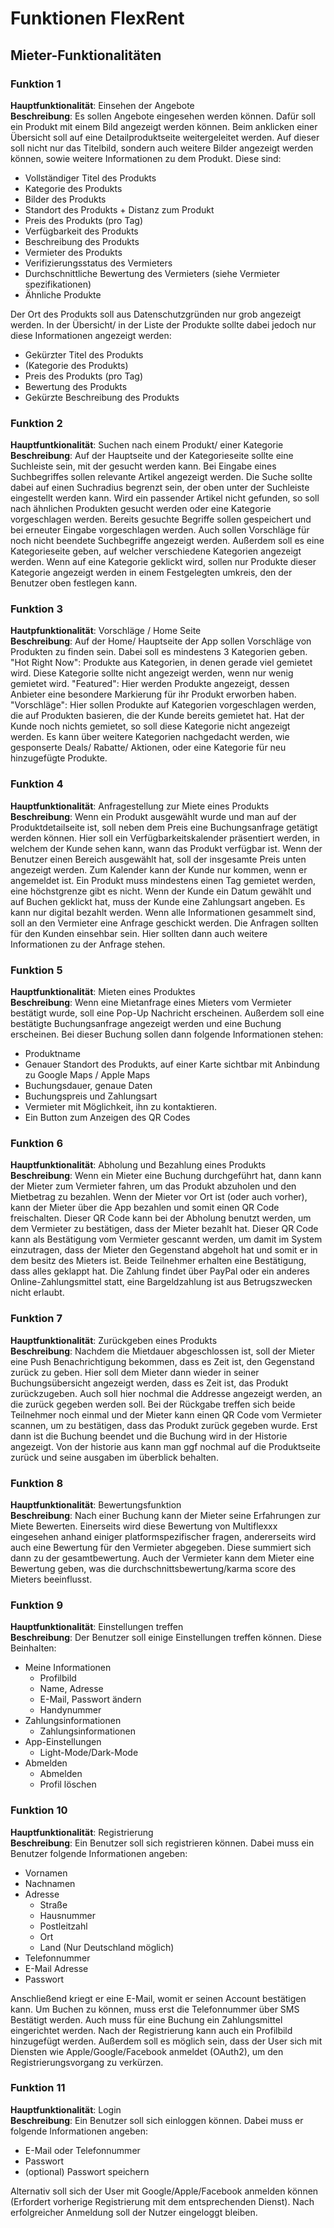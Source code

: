 # Funktionen FlexRent

## Mieter-Funktionalitäten
### Funktion 1
**Hauptfunktionalität**: Einsehen der Angebote <br>
**Beschreibung**: Es sollen Angebote eingesehen werden können. Dafür soll ein Produkt mit einem Bild angezeigt werden können. Beim anklicken einer Übersicht soll auf eine Detailproduktseite weitergeleitet werden. Auf dieser soll nicht nur das Titelbild, sondern auch weitere Bilder angezeigt werden können, sowie weitere Informationen zu dem Produkt. Diese sind:
* Vollständiger Titel des Produkts
* Kategorie des Produkts
* Bilder des Produkts
* Standort des Produkts + Distanz zum Produkt
* Preis des Produkts (pro Tag)
* Verfügbarkeit des Produkts
* Beschreibung des Produkts
* Vermieter des Produkts
* Verifizierungsstatus des Vermieters
* Durchschnittliche Bewertung des Vermieters (siehe Vermieter spezifikationen)
* Ähnliche Produkte

Der Ort des Produkts soll aus Datenschutzgründen nur grob angezeigt werden.
In der Übersicht/ in der Liste der Produkte sollte dabei jedoch nur diese Informationen angezeigt werden:

* Gekürzter Titel des Produkts
* (Kategorie des Produkts)
* Preis des Produkts (pro Tag)
* Bewertung des Produkts
* Gekürzte Beschreibung des Produkts

### Funktion 2
**Hauptfuntkionalität**: Suchen nach einem Produkt/ einer Kategorie <br>
**Beschreibung**: Auf der Hauptseite und der Kategorieseite sollte eine Suchleiste sein, mit der gesucht werden kann. Bei Eingabe eines Suchbegriffes sollen relevante Artikel angezeigt werden. Die Suche sollte dabei auf einen Suchradius begrenzt sein, der oben unter der Suchleiste eingestellt werden kann. Wird ein passender Artikel nicht gefunden, so soll nach ähnlichen Produkten gesucht werden oder eine Kategorie vorgeschlagen werden. Bereits gesuchte Begriffe sollen gespeichert und bei erneuter Eingabe vorgeschlagen werden. Auch sollen Vorschläge für noch nicht beendete Suchbegriffe angezeigt werden. Außerdem soll es eine Kategorieseite geben, auf welcher verschiedene Kategorien angezeigt werden. Wenn auf eine Kategorie geklickt wird, sollen nur Produkte dieser Kategorie angezeigt werden in einem Festgelegten umkreis, den der Benutzer oben festlegen kann.

### Funktion 3
**Hautpfunktionalität**: Vorschläge / Home Seite <br>
**Beschreibung**: Auf der Home/ Hauptseite der App sollen Vorschläge von Produkten zu finden sein. Dabei soll es mindestens 3 Kategorien geben. "Hot Right Now": Produkte aus Kategorien, in denen gerade viel gemietet wird. Diese Kategorie sollte nicht angezeigt werden, wenn nur wenig gemietet wird. "Featured": Hier werden Produkte angezeigt, dessen Anbieter eine besondere Markierung für ihr Produkt erworben haben. "Vorschläge": Hier sollen Produkte auf Kategorien vorgeschlagen werden, die auf Produkten basieren, die der Kunde bereits gemietet hat. Hat der Kunde noch nichts gemietet, so soll diese Kategorie nicht angezeigt werden. Es kann über weitere Kategorien nachgedacht werden, wie gesponserte Deals/ Rabatte/ Aktionen, oder eine Kategorie für neu hinzugefügte Produkte.

### Funktion 4
**Hauptfunktionalität**: Anfragestellung zur Miete eines Produkts <br>
**Beschreibung**: Wenn ein Produkt ausgewählt wurde und man auf der Produktdetailseite ist, soll neben dem Preis eine Buchungsanfrage getätigt werden können. Hier soll ein Verfügbarkeitskalender präsentiert werden, in welchem der Kunde sehen kann, wann das Produkt verfügbar ist. Wenn der Benutzer einen Bereich ausgewählt hat, soll der insgesamte Preis unten angezeigt werden. Zum Kalender kann der Kunde nur kommen, wenn er angemeldet ist. Ein Produkt muss mindestens einen Tag gemietet werden, eine höchstgrenze gibt es nicht. Wenn der Kunde ein Datum gewählt und auf Buchen geklickt hat, muss der Kunde eine Zahlungsart angeben. Es kann nur digital bezahlt werden. Wenn alle Informationen gesammelt sind, soll an den Vermieter eine Anfrage geschickt werden. Die Anfragen sollten für den Kunden einsehbar sein. Hier sollten dann auch weitere Informationen zu der Anfrage stehen.

### Funktion 5
**Hauptfunktionalität**: Mieten eines Produktes <br>
**Beschreibung**: Wenn eine Mietanfrage eines Mieters vom Vermieter bestätigt wurde, soll eine Pop-Up Nachricht erscheinen. Außerdem soll eine bestätigte Buchungsanfrage angezeigt werden und eine Buchung erscheinen. Bei dieser Buchung sollen dann folgende Informationen stehen:
* Produktname
* Genauer Standort des Produkts, auf einer Karte sichtbar mit Anbindung zu Google Maps / Apple Maps
* Buchungsdauer, genaue Daten
* Buchungspreis und Zahlungsart
* Vermieter mit Möglichkeit, ihn zu kontaktieren.
* Ein Button zum Anzeigen des QR Codes 

### Funktion 6
**Hauptfunktionalität**: Abholung und Bezahlung eines Produkts <br>
**Beschreibung**: Wenn ein Mieter eine Buchung durchgeführt hat, dann kann der Mieter zum Vermieter fahren, um das Produkt abzuholen und den Mietbetrag zu bezahlen. Wenn der Mieter vor Ort ist (oder auch vorher), kann der Mieter über die App bezahlen und somit einen QR Code freischalten. Dieser QR Code kann bei der Abholung benutzt werden, um dem Vermieter zu bestätigen, dass der Mieter bezahlt hat. Dieser QR Code kann als Bestätigung vom Vermieter gescannt werden, um damit im System einzutragen, dass der Mieter den Gegenstand abgeholt hat und somit er in dem besitz des Mieters ist. Beide Teilnehmer erhalten eine Bestätigung, dass alles geklappt hat. Die Zahlung findet über PayPal oder ein anderes Online-Zahlungsmittel statt, eine Bargeldzahlung ist aus Betrugszwecken nicht erlaubt.

### Funktion 7
**Hauptfunktionalität**: Zurückgeben eines Produkts <br>
**Beschreibung**: Nachdem die Mietdauer abgeschlossen ist, soll der Mieter eine Push Benachrichtigung bekommen, dass es Zeit ist, den Gegenstand zurück zu geben. Hier soll dem Mieter dann wieder in seiner Buchungsübersicht angezeigt werden, dass es Zeit ist, das Produkt zurückzugeben. Auch soll hier nochmal die Addresse angezeigt werden, an die zurück gegeben werden soll. Bei der Rückgabe treffen sich beide Teilnehmer noch einmal und der Mieter kann einen QR Code vom Vermieter scannen, um zu bestätigen, dass das Produkt zurück gegeben wurde. Erst dann ist die Buchung beendet und die Buchung wird in der Historie angezeigt. Von der historie aus kann man ggf nochmal auf die Produktseite zurück und seine ausgaben im überblick behalten.

### Funktion 8
**Hauptfunktionalität**: Bewertungsfunktion <br>
**Beschreibung**: Nach einer Buchung kann der Mieter seine Erfahrungen zur Miete Bewerten. Einerseits wird diese Bewertung von Multiflexxx eingesehen anhand einiger platformspezifischer fragen, andererseits wird auch eine Bewertung für den Vermieter abgegeben. Diese summiert sich dann zu der gesamtbewertung. Auch der Vermieter kann dem Mieter eine Bewertung geben, was die durchschnittsbewertung/karma score des Mieters beeinflusst.

### Funktion 9
**Hauptfunktionalität**: Einstellungen treffen <br>
**Beschreibung**: Der Benutzer soll einige Einstellungen treffen können. Diese Beinhalten:
* Meine Informationen
    * Profilbild
    * Name, Adresse
    * E-Mail, Passwort ändern
    * Handynummer
* Zahlungsinformationen
    * Zahlungsinformationen
* App-Einstellungen
    * Light-Mode/Dark-Mode
* Abmelden
    * Abmelden
    * Profil löschen
    
### Funktion 10
**Hauptfunktionalität**: Registrierung <br>
**Beschreibung**: Ein Benutzer soll sich registrieren können. Dabei muss ein Benutzer folgende Informationen angeben:
* Vornamen
* Nachnamen
* Adresse
    * Straße
    * Hausnummer
    * Postleitzahl
    * Ort
    * Land (Nur Deutschland möglich)
* Telefonnummer
* E-Mail Adresse
* Passwort

Anschließend kriegt er eine E-Mail, womit er seinen Account bestätigen kann. Um Buchen zu können, muss erst die Telefonnummer über SMS Bestätigt werden. Auch muss für eine Buchung ein Zahlungsmittel eingerichtet werden. Nach der Registrierung kann auch ein Profilbild hinzugefügt werden. Außerdem soll es möglich sein, dass der User sich mit Diensten wie Apple/Google/Facebook anmeldet (OAuth2), um den Registrierungsvorgang zu verkürzen.

### Funktion 11
**Hauptfunktionalität**: Login <br>
**Beschreibung**: Ein Benutzer soll sich einloggen können. Dabei muss er folgende Informationen angeben:
* E-Mail oder Telefonnummer
* Passwort
* (optional) Passwort speichern

Alternativ soll sich der User mit Google/Apple/Facebook anmelden können (Erfordert vorherige Registrierung mit dem entsprechenden Dienst). Nach erfolgreicher Anmeldung soll der Nutzer eingeloggt bleiben.
